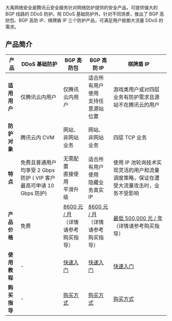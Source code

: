 
大禹网络安全是腾讯云安全服务针对网络防护提供的安全产品，可提供强大的 BGP 线路的 DDoS 防护。除 DDoS 基础防护外，针对不同场景，推出了 BGP 高防包、BGP 高防 IP、棋牌盾 IP 三个防护产品，可满足用户抵御大流量 DDoS 的需求。
## 产品简介

<style>
table th:first-of-type(2) {
    width: 100px;
}
</style>

| 产品 | DDoS 基础防护 | BGP 高防包 | BGP 高防 IP | 棋牌盾 IP |
|---------|---------|---------|---------|---------|
| **适用用户** |仅腾讯云内用户 | 仅腾讯云内用户 |适合所有用户使用</br>支持任意源站位置 | 游戏类用户或对四层业务有防护需求且源站不在腾讯云的用户 |
| **防护对象** | 腾讯云内 CVM | 网站、非网站业务 |网站、非网站业务 | 四层 TCP 业务 |
| **特点** | 免费且普通用户均享受 2 Gbps 防护 ( VIP 客户最高可申请 10 Gbps 防护) | 无需配置</br>直接使用</br>平滑升级 |适合所有用户使用</br>隐藏业务真实 IP | 使用 IP 池轮询技术实现灵活的用户和流量调度策略，保证在遭受大流量攻击时，业务不受影响 |
| **产品价格** | 免费 |  [8600 元 / 月](https://cloud.tencent.com/document/product/297/8798)</br>（详情请参考购买指导） |[8600 元 / 月](https://cloud.tencent.com/document/product/297/8798 )</br>（详情请参考购买指导）| [最低 500,000 元 / 年](https://cloud.tencent.com/document/product/297/8798) </br>（详情请参考购买指导）|
| **使用教程** |-  | [快速入门](https://cloud.tencent.com/document/product/297/4039 ) | [快速入门](https://cloud.tencent.com/document/product/297/7948) |  [快速入门]( )|
| **购买指导** |-  | [购买方式](https://buy.cloud.tencent.com/buy/bgp_sp ) | [购买方式](https://buy.cloud.tencent.com/bgp_ip)| [购买方式](https://buy.cloud.tencent.com/cgp_ip )



